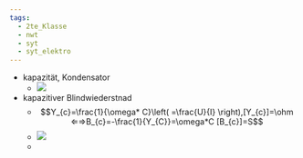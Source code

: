 ```yaml
---
tags:
  - 2te_Klasse
  - nwt
  - syt
  - syt_elektro
---
```

- kapazität, Kondensator
	- ![](DR20-03-2024-03.excalidraw.svg)
- kapazitiver Blindwiederstnad
	- $$Y_{c}=\frac{1}{\omega* C}\left( =\frac{U}{I} \right),[Y_{c}]=\ohm ⇐⇒B_{c}=-\frac{1}{Y_{C}}=\omega*C [B_{c}]=S$$
	- ![](Drawing%202024-03-20%2014.47.49.excalidraw.svg)
	- 

